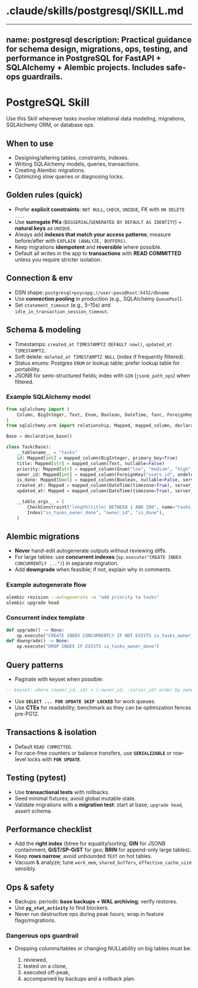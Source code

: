 # .claude/skills/postgresql/SKILL.md
---
name: postgresql
description: Practical guidance for schema design, migrations, ops, testing, and performance in PostgreSQL for FastAPI + SQLAlchemy + Alembic projects. Includes safe-ops guardrails.
---

# PostgreSQL Skill

Use this Skill whenever tasks involve relational data modeling, migrations, SQLAlchemy ORM, or database ops.

## When to use
- Designing/altering tables, constraints, indexes.
- Writing SQLAlchemy models, queries, transactions.
- Creating Alembic migrations.
- Optimizing slow queries or diagnosing locks.

## Golden rules (quick)
- Prefer **explicit constraints**: `NOT NULL`, `CHECK`, `UNIQUE`, FK with `ON DELETE ...`.
- Use **surrogate PKs** (`BIGSERIAL`/`GENERATED BY DEFAULT AS IDENTITY`) + **natural keys** as `UNIQUE`.
- Always add **indexes that match your access patterns**; measure before/after with `EXPLAIN (ANALYZE, BUFFERS)`.
- Keep migrations **idempotent** and **reversible** where possible.
- Default all writes in the app to **transactions** with **READ COMMITTED** unless you require stricter isolation.

## Connection & env
- DSN shape: `postgresql+psycopg://user:pass@host:5432/dbname`
- Use **connection pooling** in production (e.g., SQLAlchemy `QueuePool`).
- Set `statement_timeout` (e.g., 5–15s) and `idle_in_transaction_session_timeout`.

## Schema & modeling
- Timestamps: `created_at TIMESTAMPTZ DEFAULT now()`, `updated_at TIMESTAMPTZ`.
- Soft delete: `deleted_at TIMESTAMPTZ NULL` (index if frequently filtered).
- Status enums: Postgres `ENUM` or lookup table; prefer lookup table for portability.
- JSONB for semi-structured fields; index with `GIN` (`jsonb_path_ops`) when filtered.

### Example SQLAlchemy model
```py
from sqlalchemy import (
    Column, BigInteger, Text, Enum, Boolean, DateTime, func, ForeignKey, CheckConstraint, Index
)
from sqlalchemy.orm import relationship, Mapped, mapped_column, declarative_base

Base = declarative_base()

class Task(Base):
    __tablename__ = "tasks"
    id: Mapped[int] = mapped_column(BigInteger, primary_key=True)
    title: Mapped[str] = mapped_column(Text, nullable=False)
    priority: Mapped[str] = mapped_column(Enum("low", "medium", "high", name="priority_enum"), nullable=False, server_default="medium")
    owner_id: Mapped[int] = mapped_column(ForeignKey("users.id", ondelete="CASCADE"), nullable=False)
    is_done: Mapped[bool] = mapped_column(Boolean, nullable=False, server_default="false")
    created_at: Mapped = mapped_column(DateTime(timezone=True), server_default=func.now(), nullable=False)
    updated_at: Mapped = mapped_column(DateTime(timezone=True), server_default=func.now(), onupdate=func.now(), nullable=False)

    __table_args__ = (
        CheckConstraint("length(title) BETWEEN 1 AND 280", name="tasks_title_len_ck"),
        Index("ix_tasks_owner_done", "owner_id", "is_done"),
    )
````

## Alembic migrations

* **Never** hand-edit autogenerate outputs without reviewing diffs.
* For large tables: use **concurrent indexes** (`op.execute("CREATE INDEX CONCURRENTLY ...")`) in separate migration.
* Add **downgrade** when feasible; if not, explain why in comments.

### Example autogenerate flow

```bash
alembic revision --autogenerate -m "add priority to tasks"
alembic upgrade head
```

### Concurrent index template

```py
def upgrade() -> None:
    op.execute("CREATE INDEX CONCURRENTLY IF NOT EXISTS ix_tasks_owner_done ON tasks(owner_id, is_done)")
def downgrade() -> None:
    op.execute("DROP INDEX IF EXISTS ix_tasks_owner_done")
```

## Query patterns

* Paginate with keyset when possible:

```sql
-- keyset: where (owner_id, id) > (:owner_id, :cursor_id) order by owner_id, id
```

* Use **`SELECT ... FOR UPDATE SKIP LOCKED`** for work queues.
* Use **CTEs** for readability; benchmark as they can be optimization fences pre-PG12.

## Transactions & isolation

* Default `READ COMMITTED`.
* For race-free counters or balance transfers, use **`SERIALIZABLE`** or row-level locks with **`FOR UPDATE`**.

## Testing (pytest)

* Use **transactional tests** with rollbacks.
* Seed minimal fixtures; avoid global mutable state.
* Validate migrations with a **migration test**: start at base, `upgrade head`, assert schema.

## Performance checklist

* Add the **right index** (btree for equality/sorting; **GIN** for JSONB containment; **GiST/SP-GiST** for geo; **BRIN** for append-only large tables).
* Keep **rows narrow**; avoid unbounded `TEXT` on hot tables.
* Vacuum & analyze; tune `work_mem`, `shared_buffers`, `effective_cache_size` sensibly.

## Ops & safety

* Backups: periodic **base backups + WAL archiving**; verify restores.
* Use **`pg_stat_activity`** to find blockers.
* Never run destructive ops during peak hours; wrap in feature flags/migrations.

### Dangerous ops guardrail

* Dropping columns/tables or changing NULLability on big tables must be:

  1. reviewed,
  2. tested on a clone,
  3. executed off-peak,
  4. accompanied by backups and a rollback plan.

